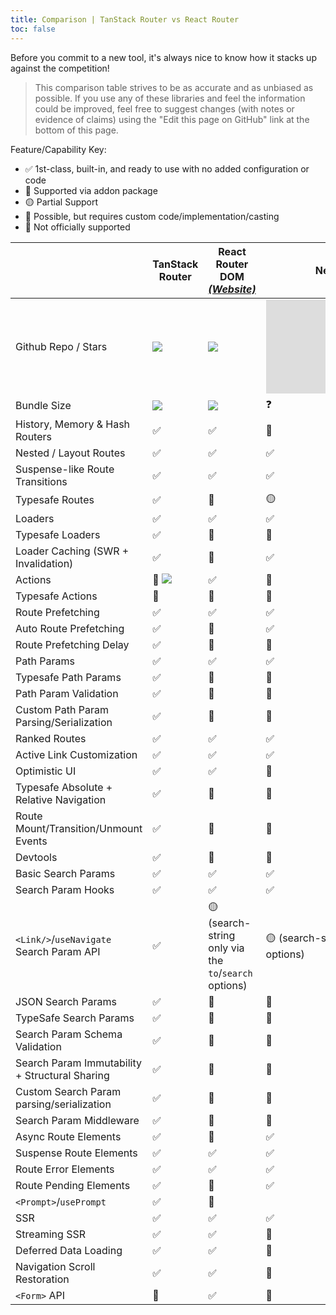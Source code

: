 ```yaml
---
title: Comparison | TanStack Router vs React Router
toc: false
---
```


Before you commit to a new tool, it's always nice to know how it stacks up against the competition!

> This comparison table strives to be as accurate and as unbiased as possible. If you use any of these libraries and feel the information could be improved, feel free to suggest changes (with notes or evidence of claims) using the "Edit this page on GitHub" link at the bottom of this page.

Feature/Capability Key:

- ✅ 1st-class, built-in, and ready to use with no added configuration or code
- 🔵 Supported via addon package
- 🟡 Partial Support
- 🔶 Possible, but requires custom code/implementation/casting
- 🛑 Not officially supported

|                                                | TanStack Router                                     | React Router DOM [_(Website)_][router]                | Next.JS [_(Website)_][nextjs]                         |
| ---------------------------------------------- | --------------------------------------------------- | ----------------------------------------------------- | ----------------------------------------------------- |
| Github Repo / Stars                            | [![][stars-tanstack-router]][gh-tanstack-router]    | [![][stars-router]][gh-router]                        | [![][stars-nextjs]][gh-nextjs]                        |
| Bundle Size                                    | [![][bp-tanstack-router]][bpl-tanstack-router]      | [![][bp-router]][bpl-router]                          | ❓                                                    |
| History, Memory & Hash Routers                 | ✅                                                  | ✅                                                    | 🛑                                                    |
| Nested / Layout Routes                         | ✅                                                  | ✅                                                    | ✅                                                    |
| Suspense-like Route Transitions                | ✅                                                  | ✅                                                    | ✅                                                    |
| Typesafe Routes                                | ✅                                                  | 🛑                                                    | 🟡                                                    |
| Loaders                                        | ✅                                                  | ✅                                                    | ✅                                                    |
| Typesafe Loaders                               | ✅                                                  | 🔶                                                    | 🛑                                                    |
| Loader Caching (SWR + Invalidation)            | ✅                                                  | 🛑                                                    | ✅                                                    |
| Actions                                        | 🔵 [![][bp-tanstack-actions]][bpl-tanstack-actions] | ✅                                                    | 🛑                                                    |
| Typesafe Actions                               | 🔵                                                  | 🔶                                                    | 🛑                                                    |
| Route Prefetching                              | ✅                                                  | ✅                                                    | ✅                                                    |
| Auto Route Prefetching                         | ✅                                                  | 🛑                                                    | ✅                                                    |
| Route Prefetching Delay                        | ✅                                                  | 🔶                                                    | 🛑                                                    |
| Path Params                                    | ✅                                                  | ✅                                                    | ✅                                                    |
| Typesafe Path Params                           | ✅                                                  | 🛑                                                    | 🛑                                                    |
| Path Param Validation                          | ✅                                                  | 🛑                                                    | 🛑                                                    |
| Custom Path Param Parsing/Serialization        | ✅                                                  | 🛑                                                    | 🛑                                                    |
| Ranked Routes                                  | ✅                                                  | ✅                                                    | ✅                                                    |
| Active Link Customization                      | ✅                                                  | ✅                                                    | ✅                                                    |
| Optimistic UI                                  | ✅                                                  | ✅                                                    | 🔶                                                    |
| Typesafe Absolute + Relative Navigation        | ✅                                                  | 🛑                                                    | 🛑                                                    |
| Route Mount/Transition/Unmount Events          | ✅                                                  | 🛑                                                    | 🛑                                                    |
| Devtools                                       | ✅                                                  | 🛑                                                    | 🛑                                                    |
| Basic Search Params                            | ✅                                                  | ✅                                                    | ✅                                                    |
| Search Param Hooks                             | ✅                                                  | ✅                                                    | ✅                                                    |
| `<Link/>`/`useNavigate` Search Param API       | ✅                                                  | 🟡 (search-string only via the `to`/`search` options) | 🟡 (search-string only via the `to`/`search` options) |
| JSON Search Params                             | ✅                                                  | 🔶                                                    | 🔶                                                    |
| TypeSafe Search Params                         | ✅                                                  | 🛑                                                    | 🛑                                                    |
| Search Param Schema Validation                 | ✅                                                  | 🛑                                                    | 🛑                                                    |
| Search Param Immutability + Structural Sharing | ✅                                                  | 🔶                                                    | 🛑                                                    |
| Custom Search Param parsing/serialization      | ✅                                                  | 🔶                                                    | 🛑                                                    |
| Search Param Middleware                        | ✅                                                  | 🛑                                                    | 🛑                                                    |
| Async Route Elements                           | ✅                                                  | 🛑                                                    | ✅                                                    |
| Suspense Route Elements                        | ✅                                                  | ✅                                                    | ✅                                                    |
| Route Error Elements                           | ✅                                                  | ✅                                                    | ✅                                                    |
| Route Pending Elements                         | ✅                                                  | 🛑                                                    | ✅                                                    |
| `<Prompt>`/`usePrompt`                         | ✅                                                  | 🔶                                                    |                                                       |
| SSR                                            | ✅                                                  | ✅                                                    | ✅                                                    |
| Streaming SSR                                  | ✅                                                  | ✅                                                    | 🔶                                                    |
| Deferred Data Loading                          | ✅                                                  | ✅                                                    | 🔶                                                    |
| Navigation Scroll Restoration                  | ✅                                                  | ✅                                                    | 🛑                                                    |
| `<Form>` API                                   | 🛑                                                  | ✅                                                    | 🛑                                                    |

[bp-tanstack-router]: https://badgen.net/bundlephobia/minzip/@tanstack/react-router@beta
[bpl-tanstack-router]: https://bundlephobia.com/result?p=@tanstack/react-router@beta
[bp-tanstack-loaders]: https://badgen.net/bundlephobia/minzip/@tanstack/react-loaders@beta?label=Loaders
[bpl-tanstack-loaders]: https://bundlephobia.com/result?p=@tanstack/react-loaders@beta
[bp-tanstack-actions]: https://badgen.net/bundlephobia/minzip/@tanstack/react-actions@beta?label=@tanstack/actions
[bpl-tanstack-actions]: https://bundlephobia.com/result?p=@tanstack/react-actions@beta
[gh-tanstack-router]: https://github.com/tanstack/router
[stars-tanstack-router]: https://img.shields.io/github/stars/tanstack/router?label=%F0%9F%8C%9F
[_]: _
[router]: https://github.com/remix-run/react-router
[bp-router]: https://badgen.net/bundlephobia/minzip/react-router-dom
[gh-router]: https://github.com/remix-run/react-router
[stars-router]: https://img.shields.io/github/stars/remix-run/react-router?label=%F0%9F%8C%9F
[bpl-router]: https://bundlephobia.com/result?p=react-router-dom
[bpl-history]: https://bundlephobia.com/result?p=history
[_]: _
[nextjs]: https://nextjs.org/docs/routing/introduction
[bp-nextjs]: https://badgen.net/bundlephobia/minzip/next.js?label=All
[gh-nextjs]: https://github.com/vercel/next.js
[stars-nextjs]: https://img.shields.io/github/stars/vercel/next.js?label=%F0%9F%8C%9F
[bpl-nextjs]: https://bundlephobia.com/result?p=next
